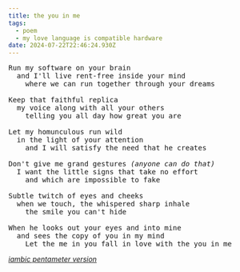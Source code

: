 ```yaml
---
title: the you in me
tags:
  - poem
  - my love language is compatible hardware
date: 2024-07-22T22:46:24.930Z
---
```


<pre class="poem">Run my software on your brain
  and I'll live rent-free inside your mind
    where we can run together through your dreams

Keep that faithful replica
  my voice along with all your others
    telling you all day how great you are

Let my homunculous run wild
  in the light of your attention
    and I will satisfy the need that he creates

Don't give me grand gestures <i>(anyone can do that)</i>
  I want the little signs that take no effort
    and which are impossible to fake

Subtle twitch of eyes and cheeks
  when we touch, the whispered sharp inhale
    the smile you can't hide

When he looks out your eyes and into mine
  and sees the copy of you in my mind
    Let the me in you fall in love with the you in me</pre>

_[iambic pentameter version](/2024/07/the-you-in-me-but-iambic-pentameter/)_
